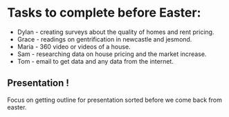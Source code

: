 # Tasks to complete before Easter:

- Dylan - creating surveys about the quality of homes and rent pricing.
- Grace - readings on gentrification in newcastle and jesmond.
- Maria - 360 video or videos of a house.
- Sam - researching data on house pricing and the market increase.
- Tom - email to get data and any data from the internet. 

## Presentation !
Focus on getting outline for presentation sorted before we come back from easter.
